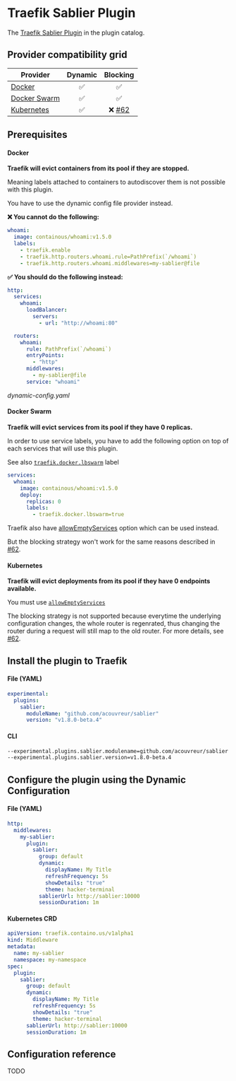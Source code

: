 # Traefik Sablier Plugin

The [Traefik Sablier Plugin](https://plugins.traefik.io/plugins/633b4658a4caa9ddeffda119/sablier) in the plugin catalog.

## Provider compatibility grid

| Provider                                | Dynamic |                        Blocking                         |
| --------------------------------------- | :-----: | :-----------------------------------------------------: |
| [Docker](/providers/docker)             |    ✅    |                            ✅                            |
| [Docker Swarm](/providers/docker_swarm) |    ✅    |                            ✅                            |
| [Kubernetes](/providers/kubernetes)     |    ✅    | ❌ [#62](https://github.com/acouvreur/sablier/issues/62) |

## Prerequisites

<!-- tabs:start -->

#### **Docker**

**Traefik will evict containers from its pool if they are stopped.**

Meaning labels attached to containers to autodiscover them is not possible with this plugin.

You have to use the dynamic config file provider instead.

**❌ You cannot do the following:**

```yaml
whoami:
  image: containous/whoami:v1.5.0
  labels:
    - traefik.enable
    - traefik.http.routers.whoami.rule=PathPrefix(`/whoami`)
    - traefik.http.routers.whoami.middlewares=my-sablier@file
```

**✅ You should do the following instead:**

```yaml
http:
  services:
    whoami:
      loadBalancer:
        servers:
          - url: "http://whoami:80"

  routers:
    whoami:
      rule: PathPrefix(`/whoami`)
      entryPoints:
        - "http"
      middlewares:
        - my-sablier@file
      service: "whoami"
```
*dynamic-config.yaml*


#### **Docker Swarm**

**Traefik will evict services from its pool if they have 0 replicas.**

In order to use service labels, you have to add the following option on top of each services that will use this plugin.

See also [`traefik.docker.lbswarm`](https://doc.traefik.io/traefik/routing/providers/docker/#traefikdockerlbswarm) label

```yaml
services:
  whoami:
    image: containous/whoami:v1.5.0
    deploy:
      replicas: 0
      labels:
        - traefik.docker.lbswarm=true
```

Traefik also have [allowEmptyServices](https://doc.traefik.io/traefik/providers/docker/#allowemptyservices) option which can be used instead.

But the blocking strategy won't work for the same reasons described in [#62](https://github.com/acouvreur/sablier/issues/62).

#### **Kubernetes**

**Traefik will evict deployments from its pool if they have 0 endpoints available.**

You must use [`allowEmptyServices`](https://doc.traefik.io/traefik/providers/kubernetes-ingress/#allowemptyservices)

The blocking strategy is not supported because everytime the underlying configuration changes, the whole router is regenrated, thus changing the router during a request will still map to the old router. For more details, see [#62](https://github.com/acouvreur/sablier/issues/62).

<!-- tabs:end -->

## Install the plugin to Traefik

<!-- tabs:start -->

#### **File (YAML)**

```yaml
experimental:
  plugins:
    sablier:
      moduleName: "github.com/acouvreur/sablier"
      version: "v1.8.0-beta.4"
```

#### **CLI**

```bash
--experimental.plugins.sablier.modulename=github.com/acouvreur/sablier
--experimental.plugins.sablier.version=v1.8.0-beta.4
```

<!-- tabs:end -->

## Configure the plugin using the Dynamic Configuration

<!-- tabs:start -->

#### **File (YAML)**

```yaml
http:
  middlewares:
    my-sablier:
      plugin:
        sablier:
          group: default
          dynamic:
            displayName: My Title
            refreshFrequency: 5s
            showDetails: "true"
            theme: hacker-terminal
          sablierUrl: http://sablier:10000
          sessionDuration: 1m
```

#### **Kubernetes CRD**

```yaml
apiVersion: traefik.containo.us/v1alpha1
kind: Middleware
metadata:
  name: my-sablier
  namespace: my-namespace
spec:
  plugin:
    sablier:
      group: default
      dynamic:
        displayName: My Title
        refreshFrequency: 5s
        showDetails: "true"
        theme: hacker-terminal
      sablierUrl: http://sablier:10000
      sessionDuration: 1m
```

<!-- tabs:end -->

## Configuration reference

TODO